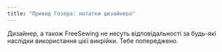 ```yaml
---
title: "Привид Гозера: нотатки дизайнера"
---
```


<Fixme>Дизайнер, а також FreeSewing не несуть відповідальності за будь-які наслідки використання цієї викрійки. Тебе попереджено.</Fixme>

